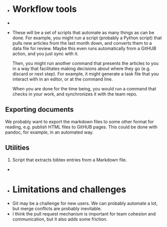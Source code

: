 - # Workflow tools
-
- These will be a set of scripts that automate as many things as can be done. For example, you might run a script (probably a Python script) that pulls new articles from the last month down, and converts them to a data file for review. Maybe this even runs automatically from a GitHUB action, and you just sync with it.
  
  Then, you might run another command that presents the articles to you in a way that facilitates making decisions about where they go (e.g. discard or next step). For example, it might generate a task file that you interact with in an editor, or at the command line.
  
  When you are done for the time being, you would run a command that checks in your work, and synchronizes it with the team repo.
## Exporting documents
We probably want to export the markdown files to some other format for reading, e.g. publish HTML files to GitHUB pages. This could be done with pandoc, for example, in an automated way.
## Utilities
1. Script that extracts bibtex entries from a Markdown file.
-
- # Limitations and challenges
- Git may be a challenge for new users. We can probably automate a lot, but merge conflicts are probably inevitable.
- I think the pull request mechanism is important for team cohesion and communication, but it also adds some friction.